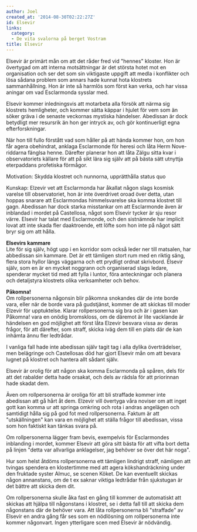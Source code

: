 ```yaml
---
author: Joel
created_at: '2014-08-30T02:22:27Z'
id: Elsevir
links:
  category:
  - De vita svalorna på berget Vostram
title: Elsevir
---
```


Elsevir är primärt mån om att det råder fred vid "hennes" kloster. Hon är övertygad om att interna
motsättningar är det största hotet mot en organisation och ser det som sin viktigaste uppgift att
medla i konflikter och lösa sådana problem som annars hade kunnat hota klostrets sammanhållning. Hon
är inte så harmlös som först kan verka, och har vissa aningar om vad Esclarmonda sysslar med.

Elsevir kommer inledningsvis att motarbeta alla försök att närma sig klostrets hemligheter, och
kommer sätta käppar i hjulet för vem som än söker gräva i de senaste veckornas mystiska händelser.
Abedissan är dock betydligt mer resursrik än hon ger intryck av, och gör kontinuerligt egna
efterforskningar.

När hon till fullo förstått vad som håller på att hända kommer hon, om hon får agera obehindrat,
anklaga Esclarmonde för heresi och låta Herm Nove-riddarna fänglsa henne. Därefter planerar hon att
låta Zälgu sitta kvar i observatoriets källare för att på sikt lära sig själv att på bästa sätt
utnyttja eterpaddans profetiska förmågor.

Motivation: Skydda klostret och nunnorna, upprätthålla status quo

Kunskap: Elzevir vet att Esclarmonda har åkallat någon slags kosmisk varelse till observatoriet, hon
är inte överdrivet oroad över detta, utan hoppas snarare att Esclarmondas himmelsvarelse ska komma
klostret till gagn. Abedissan har dock starka misstankar om att Esclarmonde även är inblandad i
mordet på Castellosa, något som Elsevir tycker är sju resor värre. Elsevir har talat med
Esclarmonde, och den sistnämnde har implicit lovat att inte skada fler daaktroende, ett löfte som
hon inte på något sätt bryr sig om att hålla.

**Elsevirs kammare**\
Lite för sig själv, högt upp i en korridor som också leder ner till matsalen, har abbedissan sin
kammare. Det är ett tämligen stort rum med en riktig säng, flera stora hyllor längs väggarna och ett
prydligt ordnat skrivbord. Elsevir själv, som en är en mycket noggrann och organiserad slags ledare,
spenderar mycket tid med att fylla i luntor, föra anteckningar och planera och detaljstyra klostrets
olika verksamheter och behov.

**Påkomna!**\
Om rollpersonerna någonsin blir påkomna snokandes där de inte borde vara, eller när de borde vara på
gudstjänst, kommer de att skickas till moder Elzevir för upptuktelse. Klarar rollpersonerna sig bra
och är i gasen kan Påkomna! vara en onödig bromskloss, om de däremot är lite vacklande är händelsen
en god möjlighet att först låta Elzevir besvara vissa av deras frågor, för att därefter, som straff,
skicka iväg dem till en plats där de kan inhämta ännu fler ledtrådar.

I vanliga fall hade inte abedissan själv tagit tag i alla dylika överträdelser, men belägringe och
Castellosas död har gjort Elsevir mån om att bevara lugnet på klostret och hantera allt sådant
själv.

Elsevir är orolig för att någon ska komma Esclarmonda på spåren, dels för att det rabalder detta
hade orsakat, och dels av rädsla för att priorinnan hade skadat dem.

Även om rollpersonerna är oroliga för att bli straffade kommer inte abedissan att gå hårt åt dem.
Elzevir vill övertyga våra noviser om att inget gott kan komma ur att springa omkring och rota i
andras angelägen och samtidigt hålla sig på god fot med rollpersonerna. Faktum är att
"utskällningen" kan vara en möjlighet att ställa frågor till abedissan, vissa som hon faktiskt kan
tänkas svara på.

Om rollpersonerna lägger fram bevis, exempelvis för Esclarmondes inblanding i mordet, kommer Elsevir
att göra sitt bästa för att vifta bort detta på linjen "detta var allvarliga anklagelser, jag
behöver se över det här noga".

Hur som helst åtdöms rollpersonerna ett tämligen lindrigt straff, nämligen att tvingas spendera en
klostertimme med att agera kökshandräckning under den fruktade syster Almuc, se scenen Köket. De kan
eventuellt skickas någon annanstans, om de t ex saknar viktiga ledtrådar från sjukstugan är det
bättre att skicka dem dit.

Om rollpersonerna skulle åka fast en gång till kommer de automatiskt att skickas att hjälpa till
någonstans i klostret, se i detta fall till att skicka dem någonstans där de behöver vara. Att låta
rollpersonerna bli "straffade" av Elsevir en andra gång får ses som en nödlösning om rollpersonerna
inte kommer någonvart. Ingen ytterligare scen med Elsevir är nödvändig.